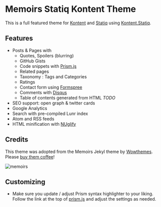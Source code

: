 # Memoirs Statiq Kontent Theme

This is a full featured theme for [Kontent](https://kontent.ai/) and [Statiq](https://statiq.dev/) using [Kontent.Statiq](https://github.com/alanta/Kontent.Statiq).

## Features

* Posts & Pages with
  * Quotes, Spoilers (blurring)
  * GitHub Gists
  * Code snippets with [Prism.js](https://prismjs.com/)
  * Related pages
  * Taxonomy : Tags and Categories
  * Ratings
  * Contact form using [Formspree](https://formspree.io/)
  * Comments with [Disqus](https://disqus.com/)
  * Table of contents generated from HTML _TODO_
* SEO support: open graph & twitter cards
* Google Analytics
* Search with pre-compiled Lunr index
* Atom and RSS feeds
* HTML minification with [NUglify](https://github.com/trullock/NUglify)

## Credits 

This theme was adopted from the Memoirs Jekyl theme by [Wowthemes](https://bootstrapstarter.com/bootstrap-templates/jekyll-theme-memoirs/). Please [buy them coffee](https://www.wowthemes.net/donate/)!

![memoirs](https://bootstrapstarter.com/assets/img/themes/memoirs-jekyll.jpg)

## Customizing

* Make sure you update / adjust Prism syntax highlighter to your liking. Follow the link at the top of [prism.js](input/assets/js/prism.js) and adjust the settings as needed.
